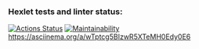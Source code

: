 ### Hexlet tests and linter status:
[![Actions Status](https://github.com/nudaso/frontend-project-44/workflows/hexlet-check/badge.svg)](https://github.com/nudaso/frontend-project-44/actions)
[![Maintainability](https://api.codeclimate.com/v1/badges/a49ba17a7ddebdf1c886/maintainability)](https://codeclimate.com/github/nudaso/frontend-project-44/maintainability)
https://asciinema.org/a/wTptcg5BIzwR5XTeMH0Edy0E6